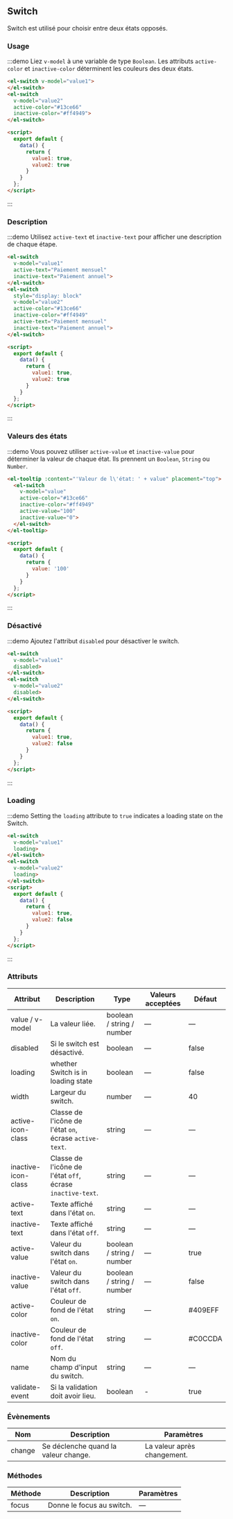 ## Switch

Switch est utilisé pour choisir entre deux états opposés.

### Usage

:::demo Liez `v-model` à une variable de type `Boolean`. Les attributs `active-color` et `inactive-color` déterminent les couleurs des deux états.

```html
<el-switch v-model="value1">
</el-switch>
<el-switch
  v-model="value2"
  active-color="#13ce66"
  inactive-color="#ff4949">
</el-switch>

<script>
  export default {
    data() {
      return {
        value1: true,
        value2: true
      }
    }
  };
</script>
```
:::

### Description

:::demo Utilisez `active-text` et `inactive-text` pour afficher une description de chaque étape.

```html
<el-switch
  v-model="value1"
  active-text="Paiement mensuel"
  inactive-text="Paiement annuel">
</el-switch>
<el-switch
  style="display: block"
  v-model="value2"
  active-color="#13ce66"
  inactive-color="#ff4949"
  active-text="Paiement mensuel"
  inactive-text="Paiement annuel">
</el-switch>

<script>
  export default {
    data() {
      return {
        value1: true,
        value2: true
      }
    }
  };
</script>
```
:::

### Valeurs des états

:::demo Vous pouvez utiliser `active-value` et `inactive-value` pour déterminer la valeur de chaque état. Ils prennent un `Boolean`, `String` ou `Number`.

```html
<el-tooltip :content="'Valeur de l\'état: ' + value" placement="top">
  <el-switch
    v-model="value"
    active-color="#13ce66"
    inactive-color="#ff4949"
    active-value="100"
    inactive-value="0">
  </el-switch>
</el-tooltip>

<script>
  export default {
    data() {
      return {
        value: '100'
      }
    }
  };
</script>
```

:::

### Désactivé

:::demo Ajoutez l'attribut `disabled` pour désactiver le switch.

```html
<el-switch
  v-model="value1"
  disabled>
</el-switch>
<el-switch
  v-model="value2"
  disabled>
</el-switch>

<script>
  export default {
    data() {
      return {
        value1: true,
        value2: false
      }
    }
  };
</script>
```
:::

### Loading

:::demo Setting the `loading` attribute to `true` indicates a loading state on the Switch.

```html
<el-switch
  v-model="value1"
  loading>
</el-switch>
<el-switch
  v-model="value2"
  loading>
</el-switch>
<script>
  export default {
    data() {
      return {
        value1: true,
        value2: false
      }
    }
  };
</script>
```
:::

### Attributs

| Attribut      | Description          | Type      | Valeurs acceptées       | Défaut |
| ----| ----| ----| ----|---- |
| value / v-model | La valeur liée. | boolean / string / number | — | — |
| disabled | Si le switch est désactivé. | boolean | — | false |
| loading  | whether Switch is in loading state | boolean | — | false |
| width | Largeur du switch. | number | — | 40 |
| active-icon-class | Classe de l'icône de l'état `on`, écrase `active-text`. | string | — | — |
| inactive-icon-class | Classe de l'icône de l'état `off`, écrase `inactive-text`. | string | — | — |
| active-text | Texte affiché dans l'état `on`. | string | — | — |
| inactive-text | Texte affiché dans l'état `off`. | string | — | — |
| active-value  | Valeur du switch dans l'état `on`. | boolean / string / number | — | true |
| inactive-value  | Valeur du switch dans l'état `off`. | boolean / string / number | — | false |
| active-color | Couleur de fond de l'état `on`. | string | — | #409EFF |
| inactive-color | Couleur de fond de l'état `off`. | string | — | #C0CCDA |
| name| Nom du champ d'input du switch. | string | — | — |
| validate-event | Si la validation doit avoir lieu. | boolean | - | true |

### Évènements

| Nom | Description | Paramètres |
| ---- | ----| ---- |
| change | Se déclenche quand la valeur change. | La valeur après changement. |

### Méthodes

| Méthode | Description | Paramètres |
|-------|--------|------- |
| focus | Donne le focus au switch. | — |
